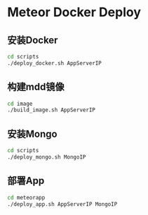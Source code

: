 # Meteor Docker Deploy


## 安装Docker

``` bash
cd scripts
./deploy_docker.sh AppServerIP
```

## 构建mdd镜像

``` bash
cd image
./build_image.sh AppServerIP
```

## 安装Mongo

``` bash
cd scripts
./deploy_mongo.sh MongoIP
```

## 部署App

``` bash
cd meteorapp
./deploy_app.sh AppServerIP MongoIP
```
